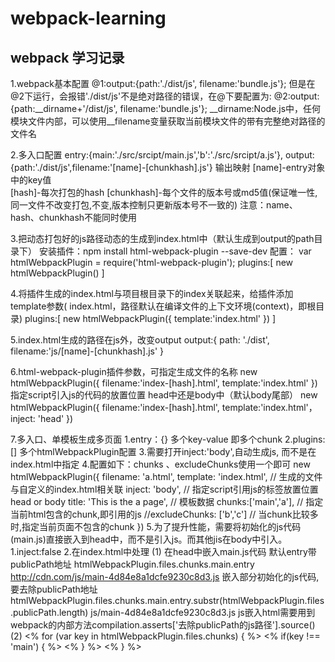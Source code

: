 # webpack-learning

webpack 学习记录
---
1.webpack基本配置
  @1:output:{path:'./dist/js', filename:'bundle.js'};
  但是在@2下运行，会报错'./dist/js'不是绝对路径的错误，在@下要配置为:
  @2:output:{path:__dirname+'/dist/js', filename:'bundle.js'};
  __dirname:Node.js中，任何模块文件内部，可以使用__filename变量获取当前模块文件的带有完整绝对路径的文件名

2.多入口配置
  entry:{main:'./src/srcipt/main.js','b':'./src/srcipt/a.js'},
  output:{path:'./dist/js',filename:'[name]-[chunkhash].js'}
  输出映射 
  	[name]-entry对象中的key值  
  	[hash]-每次打包的hash 
  	[chunkhash]-每个文件的版本号或md5值(保证唯一性,同一文件不改变打包,不变,版本控制只更新版本号不一致的) 
  	注意：name、hash、chunkhash不能同时使用 

3.把动态打包好的js路径动态的生成到index.html中（默认生成到output的path目录下）
  安装插件：npm install html-webpack-plugin --save-dev
  配置：
  var htmlWebpackPlugin = require('html-webpack-plugin');
  plugins:[
  	new htmlWebpackPlugin()
  ]

4.将插件生成的index.html与项目根目录下的index关联起来，给插件添加template参数( index.html，路径默认在编译文件的上下文环境(context)，即根目录)
   plugins:[
  	new htmlWebpackPlugin({
		template:'index.html'
	})
   ]

5.index.html生成的路径在js外，改变output
   output:{
 	  path: './dist',
    filename:'js/[name]-[chunkhash].js'
   }

6.html-webpack-plugin插件参数，可指定生成文件的名称
	new htmlWebpackPlugin({
	  filename:'index-[hash].html',
	  template:'index.html'
	})
	指定script引入js的代码的放置位置 head中还是body中（默认body尾部）
	new htmlWebpackPlugin({
		filename:'index-[hash].html',
		template:'index.html'，
		inject: 'head'
	})

7.多入口、单模板生成多页面
    1.entry：{}   多个key-value 即多个chunk
    2.plugins:[]  多个htmlWebpackPlugin配置
    3.需要打开inject:'body',自动生成js, 而不是在index.html中指定
    4.配置如下：chunks 、excludeChunks使用一个即可
      new htmlWebpackPlugin({
        filename: 'a.html',
        template: 'index.html', // 生成的文件与自定义的index.html相关联
        inject: 'body', // 指定script引用js的标签放置位置 head or body
        title: 'This is the a page', // 模板数据
        chunks:['main','a'], // 指定当前html包含的chunk,即引用的js
        //excludeChunks: ['b','c'] // 当chunk比较多时,指定当前页面不包含的chunk
      })
    5.为了提升性能，需要将初始化的js代码(main.js)直接嵌入到head中，而不是引入js。而其他jis在body中引入。
        1.inject:false
        2.在index.html中处理
            (1) 在head中嵌入main.js代码
            默认entry带 publicPath地址 htmlWebpackPlugin.files.chunks.main.entry 
                http://cdn.com/js/main-4d84e8a1dcfe9230c8d3.js
            嵌入部分初始化的js代码,要去除publicPath地址 htmlWebpackPlugin.files.chunks.main.entry.substr(htmlWebpackPlugin.files.publicPath.length) 
                js/main-4d84e8a1dcfe9230c8d3.js
            js嵌入html需要用到webpack的内部方法compilation.asserts['去除publicPath的js路径'].source() 
                <script type="text/javascript" src="<%= compilation.assets[htmlWebpackPlugin.files.chunks.main.entry.substr(htmlWebpackPlugin.files.publicPath.length)].source() %>"></script>
            (2) <!-- 循环判断引入非初始化的其他js -->
                <% for (var key in htmlWebpackPlugin.files.chunks) { %>
                  <% if(key !== 'main') { %>
                    <script type="text/javascript" src="<%= htmlWebpackPlugin.files.chunks[key].entry %>"></script>
                  <% } %>
                <% } %>
